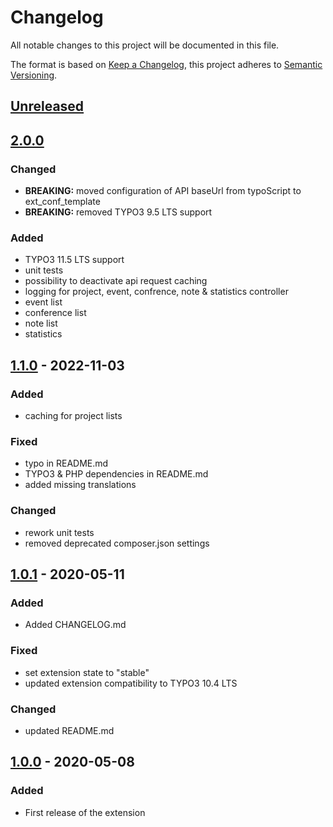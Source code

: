 # Changelog

All notable changes to this project will be documented in this file.

The format is based on [Keep a Changelog](https://keepachangelog.com/en/1.0.0/),
this project adheres to [Semantic Versioning](https://semver.org/spec/v2.0.0.html).

## [Unreleased](https://github.com/jazzica/wechange/compare/2.0.0...develop)

## [2.0.0](https://github.com/jazzica/wechange/compare/1.1.0...2.0.0)

### Changed

- **BREAKING:** moved configuration of API baseUrl from typoScript to ext_conf_template
- **BREAKING:** removed TYPO3 9.5 LTS support

### Added

- TYPO3 11.5 LTS support
- unit tests
- possibility to deactivate api request caching
- logging for project, event, confrence, note & statistics controller
- event list
- conference list
- note list
- statistics

## [1.1.0](https://github.com/jazzica/wechange/compare/1.0.1...1.1.0) - 2022-11-03

### Added

- caching for project lists

### Fixed

- typo in README.md
- TYPO3 & PHP dependencies in README.md
- added missing translations

### Changed

- rework unit tests
- removed deprecated composer.json settings

## [1.0.1] - 2020-05-11

### Added

- Added CHANGELOG.md

### Fixed

- set extension state to "stable"
- updated extension compatibility to TYPO3 10.4 LTS

### Changed

- updated README.md

## [1.0.0] - 2020-05-08

### Added

- First release of the extension

[unreleased]: https://github.com/jazzica/wechange/compare/1.0.1...HEAD

[1.0.1]: https://github.com/jazzica/wechange/compare/1.0.0...1.0.1

[1.0.0]: https://github.com/jazzica/wechange/compare/b4d22a38...1.0.0

